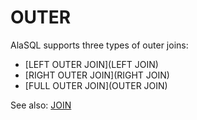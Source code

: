 # OUTER

AlaSQL supports three types of outer joins:
* [LEFT OUTER JOIN](LEFT JOIN)
* [RIGHT OUTER JOIN](RIGHT JOIN)
* [FULL OUTER JOIN](OUTER JOIN)

See also: [JOIN](Join)